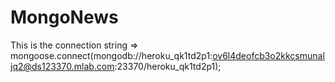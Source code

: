# MongoNews

This is the connection string
=>
mongoose.connect(mongodb://heroku_qk1td2p1:ov6l4deofcb3o2kkcsmunaljq2@ds123370.mlab.com:23370/heroku_qk1td2p1);